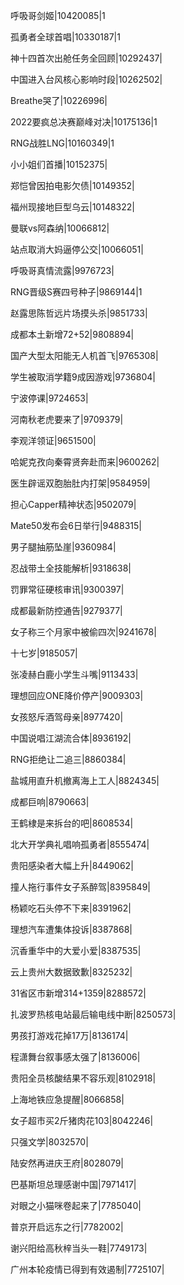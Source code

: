 呼吸哥剑姬|10420085|1

孤勇者全球首唱|10330187|1

神十四首次出舱任务全回顾|10292437|

中国进入台风核心影响时段|10262502|

Breathe哭了|10226996|

2022要疯总决赛巅峰对决|10175136|1

RNG战胜LNG|10160349|1

小小姐们首播|10152375|

郑恺曾因拍电影欠债|10149352|

福州现接地巨型乌云|10148322|

曼联vs阿森纳|10066812|

站点取消大妈逼停公交|10066051|

呼吸哥真情流露|9976723|

RNG晋级S赛四号种子|9869144|1

赵露思陈哲远片场摸头杀|9851733|

成都本土新增72+52|9808894|

国产大型太阳能无人机首飞|9765308|

学生被取消学籍9成因游戏|9736804|

宁波停课|9724653|

河南秋老虎要来了|9709379|

李观洋领证|9651500|

哈妮克孜向秦霄贤奔赴而来|9600262|

医生辟谣双胞胎肚内打架|9584959|

担心Capper精神状态|9502079|

Mate50发布会6日举行|9488315|

男子腿抽筋坠崖|9360984|

忍战带土全技能解析|9318638|

罚罪常征硬核审讯|9300397|

成都最新防控通告|9279377|

女子称三个月家中被偷四次|9241678|

十七岁|9185057|

张凌赫白鹿小学生斗嘴|9113433|

理想回应ONE降价停产|9009303|

女孩怒斥酒驾母亲|8977420|

中国说唱江湖流合体|8936192|

RNG拒绝让二追三|8860384|

盐城用直升机撤离海上工人|8824345|

成都巨响|8790663|

王鹤棣是来拆台的吧|8608534|

北大开学典礼唱响孤勇者|8555474|

贵阳感染者大幅上升|8449062|

撞人拖行事件女子系醉驾|8395849|

杨颖吃石头停不下来|8391962|

理想汽车遭集体投诉|8387868|

沉香重华中的大爱小爱|8387535|

云上贵州大数据致歉|8325232|

31省区市新增314+1359|8288572|

扎波罗热核电站最后输电线中断|8250573|

男孩打游戏花掉17万|8136174|

程潇舞台叙事感太强了|8136006|

贵阳全员核酸结果不容乐观|8102918|

上海地铁应急提醒|8066858|

女子超市买2斤猪肉花103|8042246|

只强文学|8032570|

陆安然再进庆王府|8028079|

巴基斯坦总理感谢中国|7971417|

对眼之小猫咪卷起来了|7785040|

普京开启远东之行|7782002|

谢兴阳给高秋梓当头一鞋|7749173|

广州本轮疫情已得到有效遏制|7725107|

